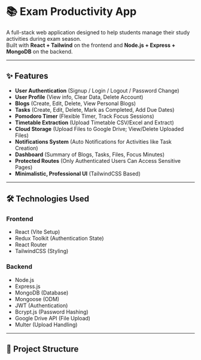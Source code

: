 # 📚 Exam Productivity App

A full-stack web application designed to help students manage their study activities during exam season.  
Built with **React + Tailwind** on the frontend and **Node.js + Express + MongoDB** on the backend.

---

## ✨ Features

- **User Authentication** (Signup / Login / Logout / Password Change)
- **User Profile** (View info, Clear Data, Delete Account)
- **Blogs** (Create, Edit, Delete, View Personal Blogs)
- **Tasks** (Create, Edit, Delete, Mark as Completed, Add Due Dates)
- **Pomodoro Timer** (Flexible Timer, Track Focus Sessions)
- **Timetable Extraction** (Upload Timetable CSV/Excel and Extract)
- **Cloud Storage** (Upload Files to Google Drive; View/Delete Uploaded Files)
- **Notifications System** (Auto Notifications for Activities like Task Creation)
- **Dashboard** (Summary of Blogs, Tasks, Files, Focus Minutes)
- **Protected Routes** (Only Authenticated Users Can Access Sensitive Pages)
- **Minimalistic, Professional UI** (TailwindCSS Based)

---

## 🛠 Technologies Used

### Frontend
- React (Vite Setup)
- Redux Toolkit (Authentication State)
- React Router
- TailwindCSS (Styling)

### Backend
- Node.js
- Express.js
- MongoDB (Database)
- Mongoose (ODM)
- JWT (Authentication)
- Bcrypt.js (Password Hashing)
- Google Drive API (File Upload)
- Multer (Upload Handling)

---

## 📂 Project Structure

